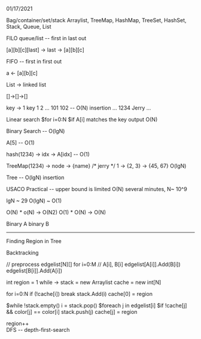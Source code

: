 01/17/2021

Bag/container/set/stack 
Arraylist, TreeMap, HashMap, TreeSet, HashSet, Stack, Queue, List

FILO queue/list -- first in last out

[a][b][c][last] -> last -> [a][b][c]

FIFO -- first in first out

a <- [a][b][c]

List -> linked list

[]->[]->[]


key -> 1
key
1
2
...
101
102  -- O(N) insertion
...
1234 Jerry
...

Linear search  $for i=0:N 
                   $if A[i] matches the key
				       output
O(N)					   

Binary Search -- O(lgN)
					   
A[5] -- O(1)

hash(1234) -> idx -> A[idx]  -- O(1)	

TreeMap(1234) -> node -> {name} /* jerry */
1 -> {2, 3} -> {45, 67}		O(lgN)		  

Tree -- O(lgN) insertion 

USACO Practical -- upper bound is limited O(N) several minutes, N~ 10^9

lgN ~ 29 O(lgN) ~ O(1) 

O(N) * o(N) -> O(N2)
O(1) * O(N) -> O(N)

Binary A
binary B

--------------------------------------
Finding Region in Tree

Backtracking 

// preprocess
edgelist[N][]
for i=0:M
    // A[i], B[i]
    edgelist[A[i]].Add(B[i])
	edgelist[B[i]].Add(A[i])

int region = 1
while -> 
stack = new Arraylist
cache = new int[N]

for i=0:N
   if (!cache[i])
       break
stack.Add(i)
cache[0] = region


$while !stack.empty()
    i = stack.pop()
	$foreach j in edgelist[i]
	    $if !cache[j] && color[j] == color[i]
		    stack.push(j)
			cache[j] = region
			
region++	
DFS -- depth-first-search	
	

